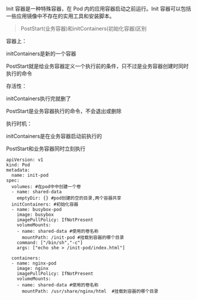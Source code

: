 
Init 容器是一种特殊容器，在 Pod 内的应用容器启动之前运行。Init 容器可以包括一些应用镜像中不存在的实用工具和安装脚本。

>PostStart(业务容器)和initContainers(初始化容器)区别

容器上：

initContainers是新的一个容器

PostStart就是给业务容器定义一个执行前的条件，只不过是业务容器创建时同时执行的命令

存活性：

initContainers执行完就删了

PostStart是业务容器执行的命令，不会退出或删除

执行时机：

initContainers是在业务容器启动前执行的

PostStart和业务容器同时立刻执行

```
apiVersion: v1
kind: Pod
metadata:
  name: init-pod
spec:
  volumes: #在pod中中创建一个卷
  - name: shared-data
    emptyDir: {} #pod创建的空的目录,两个容器共享
  initContainers: #初始化容器
  - name: busybox-pod
    image: busybox
    imagePullPolicy: IfNotPresent
    volumeMounts:
    - name: shared-data #使用的卷名称
      mountPath: /init-pod #挂载到容器的哪个目录
    command: ["/bin/sh","-c"]
    args: ["echo she > /init-pod/index.html"]

  containers:
  - name: nginx-pod
    image: nginx
    imagePullPolicy: IfNotPresent
    volumeMounts:
    - name: shared-data #使用的卷名称
      mountPath: /usr/share/nginx/html  #挂载到容器的哪个目录
```